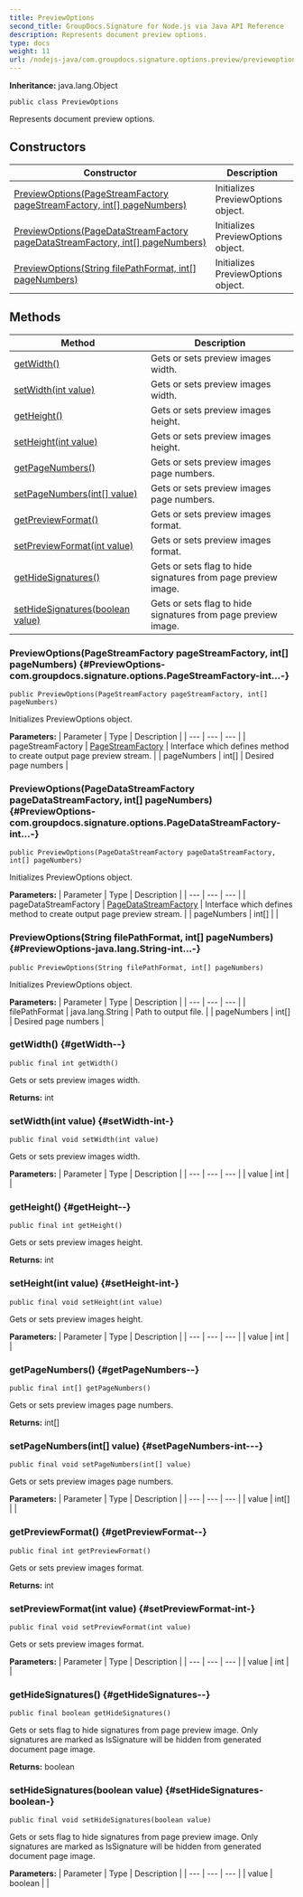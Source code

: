 ```yaml
---
title: PreviewOptions
second_title: GroupDocs.Signature for Node.js via Java API Reference
description: Represents document preview options.
type: docs
weight: 11
url: /nodejs-java/com.groupdocs.signature.options.preview/previewoptions/
---
```

**Inheritance:**
java.lang.Object
```
public class PreviewOptions
```

Represents document preview options.
## Constructors

| Constructor | Description |
| --- | --- |
| [PreviewOptions(PageStreamFactory pageStreamFactory, int[] pageNumbers)](#PreviewOptions-com.groupdocs.signature.options.PageStreamFactory-int...-) | Initializes PreviewOptions object. |
| [PreviewOptions(PageDataStreamFactory pageDataStreamFactory, int[] pageNumbers)](#PreviewOptions-com.groupdocs.signature.options.PageDataStreamFactory-int...-) | Initializes PreviewOptions object. |
| [PreviewOptions(String filePathFormat, int[] pageNumbers)](#PreviewOptions-java.lang.String-int...-) | Initializes PreviewOptions object. |
## Methods

| Method | Description |
| --- | --- |
| [getWidth()](#getWidth--) | Gets or sets preview images width. |
| [setWidth(int value)](#setWidth-int-) | Gets or sets preview images width. |
| [getHeight()](#getHeight--) | Gets or sets preview images height. |
| [setHeight(int value)](#setHeight-int-) | Gets or sets preview images height. |
| [getPageNumbers()](#getPageNumbers--) | Gets or sets preview images page numbers. |
| [setPageNumbers(int[] value)](#setPageNumbers-int---) | Gets or sets preview images page numbers. |
| [getPreviewFormat()](#getPreviewFormat--) | Gets or sets preview images format. |
| [setPreviewFormat(int value)](#setPreviewFormat-int-) | Gets or sets preview images format. |
| [getHideSignatures()](#getHideSignatures--) | Gets or sets flag to hide signatures from page preview image. |
| [setHideSignatures(boolean value)](#setHideSignatures-boolean-) | Gets or sets flag to hide signatures from page preview image. |
### PreviewOptions(PageStreamFactory pageStreamFactory, int[] pageNumbers) {#PreviewOptions-com.groupdocs.signature.options.PageStreamFactory-int...-}
```
public PreviewOptions(PageStreamFactory pageStreamFactory, int[] pageNumbers)
```


Initializes PreviewOptions object.

**Parameters:**
| Parameter | Type | Description |
| --- | --- | --- |
| pageStreamFactory | [PageStreamFactory](../../com.groupdocs.signature.options/pagestreamfactory) | Interface which defines method to create output page preview stream. |
| pageNumbers | int[] | Desired page numbers |

### PreviewOptions(PageDataStreamFactory pageDataStreamFactory, int[] pageNumbers) {#PreviewOptions-com.groupdocs.signature.options.PageDataStreamFactory-int...-}
```
public PreviewOptions(PageDataStreamFactory pageDataStreamFactory, int[] pageNumbers)
```


Initializes PreviewOptions object.

**Parameters:**
| Parameter | Type | Description |
| --- | --- | --- |
| pageDataStreamFactory | [PageDataStreamFactory](../../com.groupdocs.signature.options/pagedatastreamfactory) | Interface which defines method to create output page preview stream. |
| pageNumbers | int[] |  |

### PreviewOptions(String filePathFormat, int[] pageNumbers) {#PreviewOptions-java.lang.String-int...-}
```
public PreviewOptions(String filePathFormat, int[] pageNumbers)
```


Initializes PreviewOptions object.

**Parameters:**
| Parameter | Type | Description |
| --- | --- | --- |
| filePathFormat | java.lang.String | Path to output file. |
| pageNumbers | int[] | Desired page numbers |

### getWidth() {#getWidth--}
```
public final int getWidth()
```


Gets or sets preview images width.

**Returns:**
int
### setWidth(int value) {#setWidth-int-}
```
public final void setWidth(int value)
```


Gets or sets preview images width.

**Parameters:**
| Parameter | Type | Description |
| --- | --- | --- |
| value | int |  |

### getHeight() {#getHeight--}
```
public final int getHeight()
```


Gets or sets preview images height.

**Returns:**
int
### setHeight(int value) {#setHeight-int-}
```
public final void setHeight(int value)
```


Gets or sets preview images height.

**Parameters:**
| Parameter | Type | Description |
| --- | --- | --- |
| value | int |  |

### getPageNumbers() {#getPageNumbers--}
```
public final int[] getPageNumbers()
```


Gets or sets preview images page numbers.

**Returns:**
int[]
### setPageNumbers(int[] value) {#setPageNumbers-int---}
```
public final void setPageNumbers(int[] value)
```


Gets or sets preview images page numbers.

**Parameters:**
| Parameter | Type | Description |
| --- | --- | --- |
| value | int[] |  |

### getPreviewFormat() {#getPreviewFormat--}
```
public final int getPreviewFormat()
```


Gets or sets preview images format.

**Returns:**
int
### setPreviewFormat(int value) {#setPreviewFormat-int-}
```
public final void setPreviewFormat(int value)
```


Gets or sets preview images format.

**Parameters:**
| Parameter | Type | Description |
| --- | --- | --- |
| value | int |  |

### getHideSignatures() {#getHideSignatures--}
```
public final boolean getHideSignatures()
```


Gets or sets flag to hide signatures from page preview image. Only signatures are marked as IsSignature will be hidden from generated document page image.

**Returns:**
boolean
### setHideSignatures(boolean value) {#setHideSignatures-boolean-}
```
public final void setHideSignatures(boolean value)
```


Gets or sets flag to hide signatures from page preview image. Only signatures are marked as IsSignature will be hidden from generated document page image.

**Parameters:**
| Parameter | Type | Description |
| --- | --- | --- |
| value | boolean |  |


